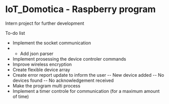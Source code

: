 # IoT_Domotica - Raspberry program

Intern project for further development

To-do list
- Implement the socket communication
- - Add json parser
- Implement prosessing the device controler commands
- Improve wireless encryption
- Create flexible device array
- Create error report update to inform the user
-- New device added
-- No devices found
-- No acknowledgement received
- Make the program multi process
- Implement a timer controle for communication (for a maximum amount of time)
